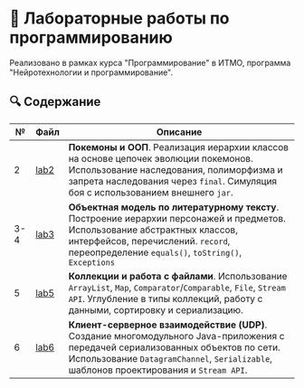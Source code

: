 # 🧪 Лабораторные работы по программированию

Реализовано в рамках курса "Программирование" в ИТМО, программа "Нейротехнологии и программирование".

## 🔍 Содержание

| №   | Файл | Описание |
|-----|------|----------|
| 2   | [lab2](./lab2) | **Покемоны и ООП**. Реализация иерархии классов на основе цепочек эволюции покемонов. Использование наследования, полиморфизма и запрета наследования через `final`. Симуляция боя с использованием внешнего `jar`. |
| 3-4 | [lab3](./lab3) | **Объектная модель по литературному тексту**. Построение иерархии персонажей и предметов. Использование абстрактных классов, интерфейсов, перечислений. `record`, переопределение `equals()`, `toString()`, `Exceptions`|
| 5   | [lab5](./lab5) | **Коллекции и работа с файлами**. Использование `ArrayList`, `Map`, `Comparator`/`Comparable`, `File`, `Stream API`. Углубление в типы коллекций, работу с данными, сортировку и сериализацию. |
| 6   | [lab6](./lab6) | **Клиент-серверное взаимодействие (UDP)**. Создание многомодульного Java-приложения с передачей сериализованных объектов по сети. Использование `DatagramChannel`, `Serializable`, шаблонов проектирования и `Stream API`.|
